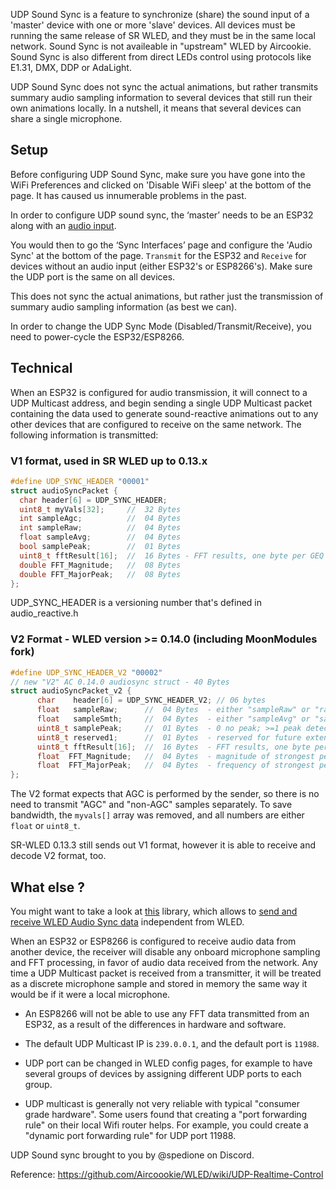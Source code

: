 UDP Sound Sync is a feature to synchronize (share) the sound input of a 'master' device with one or more 'slave' devices. All devices must be running the same release of SR WLED, and they must be in the same local network. Sound Sync is not availeable in "upstream" WLED by Aircookie. Sound Sync is also different from direct LEDs control using protocols like E1.31, DMX, DDP or AdaLight.

UDP Sound Sync does not sync the actual animations, but rather transmits summary audio sampling information to several devices that still run their own animations locally. In a nutshell, it means that several devices can share a single microphone.

## Setup
Before configuring UDP Sound Sync, make sure you have gone into the WiFi Preferences and clicked on 'Disable WiFi sleep' at the bottom of the page. It has caused us innumerable problems in the past.

In order to configure UDP sound sync, the ‘master’ needs to be an ESP32 along with an [audio input](https://github.com/atuline/WLED/wiki/Sound-Settings).

You would then to go the ‘Sync Interfaces’ page and configure the 'Audio Sync' at the bottom of the page. `Transmit` for the ESP32 and `Receive` for devices without an audio input (either ESP32's or ESP8266's). Make sure the UDP port is the same on all devices.

This does not sync the actual animations, but rather just the transmission of summary audio sampling information (as best we can).

In order to change the UDP Sync Mode (Disabled/Transmit/Receive), you need to power-cycle the ESP32/ESP8266.

## Technical

When an ESP32 is configured for audio transmission, it will connect to a UDP Multicast address, and begin sending a single UDP Multicast packet containing the data used to generate sound-reactive animations out to any other devices that are configured to receive on the same network.  The following information is transmitted:

### V1 format, used in SR WLED up to 0.13.x
```c++
#define UDP_SYNC_HEADER "00001"
struct audioSyncPacket {
  char header[6] = UDP_SYNC_HEADER;
  uint8_t myVals[32];     //  32 Bytes
  int sampleAgc;          //  04 Bytes
  int sampleRaw;          //  04 Bytes
  float sampleAvg;        //  04 Bytes
  bool samplePeak;        //  01 Bytes
  uint8_t fftResult[16];  //  16 Bytes - FFT results, one byte per GEQ channel
  double FFT_Magnitude;   //  08 Bytes
  double FFT_MajorPeak;   //  08 Bytes
};
```

UDP_SYNC_HEADER is a versioning number that's defined in audio_reactive.h

### V2 Format - WLED version >= 0.14.0 (including MoonModules fork)

```c++
#define UDP_SYNC_HEADER_V2 "00002"
// new "V2" AC 0.14.0 audiosync struct - 40 Bytes
struct audioSyncPacket_v2 {
      char    header[6] = UDP_SYNC_HEADER_V2; // 06 bytes
      float   sampleRaw;      //  04 Bytes  - either "sampleRaw" or "rawSampleAgc" depending on soundAgc setting
      float   sampleSmth;     //  04 Bytes  - either "sampleAvg" or "sampleAgc" depending on soundAgc setting
      uint8_t samplePeak;     //  01 Bytes  - 0 no peak; >=1 peak detected. In future, this will also provide peak Magnitude
      uint8_t reserved1;      //  01 Bytes  - reserved for future extensions like loudness
      uint8_t fftResult[16];  //  16 Bytes  - FFT results, one byte per GEQ channel
      float  FFT_Magnitude;   //  04 Bytes  - magnitude of strongest peak in FFT
      float  FFT_MajorPeak;   //  04 Bytes  - frequency of strongest peak in FFT
};
```

The V2 format expects that AGC is performed by the sender, so there is no need to transmit "AGC" and "non-AGC" samples separately. To save bandwidth, the `myvals[]` array was removed, and all numbers are either `float` or `uint8_t`.

SR-WLED 0.13.3 still sends out V1 format, however it is able to receive and decode V2 format, too.


## What else ?

You might want to take a look at [this](https://github.com/netmindz/WLED-sync) library, which allows to [send and receive WLED Audio Sync data](https://github.com/netmindz/WLED-sync) independent from WLED.


When an ESP32 or ESP8266 is configured to receive audio data from another device, the receiver will disable any onboard microphone sampling and FFT processing, in favor of audio data received from the network.  Any time a UDP Multicast packet is received from a transmitter, it will be treated as a discrete microphone sample and stored in memory the same way it would be if it were a local microphone.

* An ESP8266 will not be able to use any FFT data transmitted from an ESP32, as a result of the differences in hardware and software.

* The default UDP Multicast IP is `239.0.0.1`, and the default port is `11988`.
* UDP port can be changed in WLED config pages, for example to have several groups of devices by assigning different UDP ports to each group.

* UDP multicast is generally not very reliable with typical "consumer grade hardware". Some users found that creating a "port forwarding rule" on their local Wifi router helps. For example, you could create a "dynamic port forwarding rule" for UDP port 11988.


UDP Sound sync brought to you by @spedione on Discord.

Reference: https://github.com/Aircoookie/WLED/wiki/UDP-Realtime-Control


